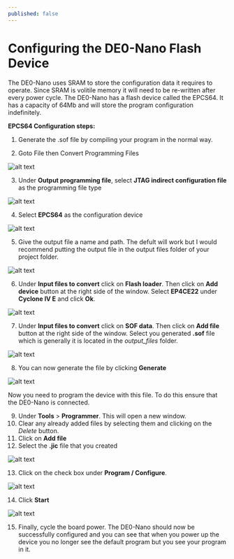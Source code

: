 ```yaml
---
published: false
---
```

# Configuring the DE0-Nano Flash Device

The DE0-Nano uses SRAM to store the configuration data it requires to operate. Since SRAM is volitile memory it will need to be re-written after every power cycle. The DE0-Nano has a flash device called the EPCS64. It has a capacity of 64Mb and will store the program configuration indefinitely. 

**EPCS64 Configuration steps:**

1. Generate the .sof file by compiling your program in the normal way. 
   
2. Goto File then Convert Programming Files

![alt text](https://raw.githubusercontent.com/fordj06/ELEC240/master/img/nanoFlash-1.png "Logo Title Text 1")

3. Under **Output programming file**, select **JTAG indirect configuration file** as the programming file type

![alt text](https://raw.githubusercontent.com/fordj06/ELEC240/master/img/nanoFlash-2.png "Logo Title Text 1")

4. Select **EPCS64** as the configuration device

![alt text](https://raw.githubusercontent.com/fordj06/ELEC240/master/img/nanoFlash-3.png "Logo Title Text 1")

5. Give the output file a name and path. The defult will work but I would recommend putting the output file in the output files folder of your project folder. 

![alt text](https://raw.githubusercontent.com/fordj06/ELEC240/master/img/nanoFlash-4.png "Logo Title Text 1")

6. Under **Input files to convert** click on **Flash loader**. Then click on **Add device** button at the right side of the window. Select **EP4CE22** under **Cyclone IV E** and click **Ok**. 

![alt text](https://raw.githubusercontent.com/fordj06/ELEC240/master/img/nanoFlash-5.png "Logo Title Text 1")

7. Under **Input files to convert** click on **SOF data**. Then click on **Add file** button at the right side of the window. Select you generated **.sof** file which is generally it is located in the *output_files* folder. 

![alt text](https://raw.githubusercontent.com/fordj06/ELEC240/master/img/nanoFlash-6.png "Logo Title Text 1")

8. You can now generate the file by clicking **Generate**

![alt text](https://raw.githubusercontent.com/fordj06/ELEC240/master/img/nanoFlash-7.png "Logo Title Text 1")

Now you need to program the device with this file. To do this ensure that the DE0-Nano is connected. 

9. Under **Tools** > **Programmer**. This will open a new window. 
10. Clear any already added files by selecting them and clicking on the *Delete* button. 
11. Click on **Add file**
12. Select the **.jic** file that you created

![alt text](https://raw.githubusercontent.com/fordj06/ELEC240/master/img/nanoFlash-8.png "Logo Title Text 1")

13. Click on the check box under **Program / Configure**.

![alt text](https://raw.githubusercontent.com/fordj06/ELEC240/master/img/nanoFlash-9.png "Logo Title Text 1")

14. Click **Start** 

![alt text](https://raw.githubusercontent.com/fordj06/ELEC240/master/img/nanoFlash-10.png "Logo Title Text 1")

15. Finally, cycle the board power. The DE0-Nano should now be successfully configured and you can see that when you power up the device you no longer see the default program but you see your program in it.
